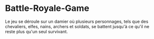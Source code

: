 # Battle-Royale-Game
Le jeu se déroule sur un damier où plusieurs personnages, tels que des chevaliers, elfes, nains, archers et soldats, se battent jusqu'à ce qu'il ne reste plus qu'un seul survivant.
